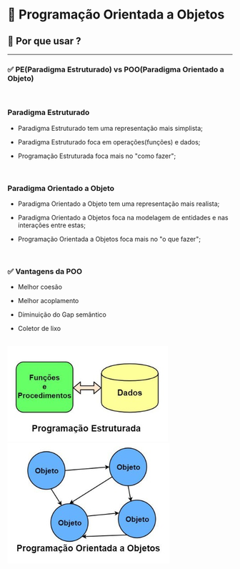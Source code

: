# 📌 **Programação Orientada a Objetos**
## 📝 **Por que usar ?**
<hr>

### ✅ **PE(Paradigma Estruturado) vs POO(Paradigma Orientado a Objeto)**

<br>

### **Paradigma Estruturado**
- Paradigma Estruturado tem uma representação mais simplista;

- Paradigma Estruturado foca em operações(funções) e dados;

- Programação Estruturada foca mais no "como fazer";

<br>

### **Paradigma Orientado a Objeto**
- Paradigma Orientado a Objeto tem uma representação mais
realista;

- Paradigma Orientado a Objetos foca na modelagem de
entidades e nas interações entre estas;

- Programação Orientada a Objetos foca mais no "o que fazer";

<br>

### ✅ **Vantagens da POO**

- Melhor coesão

- Melhor acoplamento

- Diminuição do Gap semântico

- Coletor de lixo

<br>

<img src="./assets/img-PE.jpg">

<br>

<img src="./assets/img-POO.jpg">